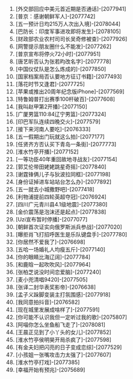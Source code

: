 
1. [外交部回应中美元首近期是否通话]-[2077941]
1. [普京：感谢朝鲜军人]-[2077742]
1. [五一预计日均215万人次出入境]-[2078044]
1. [巴防长：印度军事进攻即将发生]-[2078105]
1. [财政部农业农村司司长吴奇修被查]-[2077926]
1. [网警提示朋友圈什么不能发]-[2077262]
1. [普京宣布将停火72小时]-[2077951]
1. [唐艺昕否认为张若昀改名字]-[2077778]
1. [中国仪仗队是怎么炼成的]-[2077850]
1. [国家档案局否认要地方征订书籍]-[2077493]
1. [落花时节又逢君]-[2077725]
1. [苹果或推出20周年纪念版iPhone]-[2077569]
1. [特鲁姆普打出赛季100杆破百]-[2077608]
1. [我叫赵甲第2开播]-[2077150]
1. [广厦男篮110:84辽宁男篮]-[2077324]
1. [印巴军队连续四晚交火]-[2077579]
1. [接下来河南人要吃]-[2076333]
1. [五一假期出门玩就这么拍]-[2077177]
1. [任贤齐方否认买下青岛一条街]-[2077773]
1. [淮水竹亭开播]-[2077152]
1. [一等功臣40年重回故地寻战友]-[2077154]
1. [郭艾伦带田姥姥跳星奇摇]-[2077840]
1. [谢霆锋俩儿子与狄波拉同框]-[2077198]
1. [身份证掉进车站站台怎么办]-[2077892]
1. [五一就去小城撒野吧]-[2077418]
1. [利物浦提前四轮英超夺冠]-[2076924]
1. [四川广元青川县4.1级地震]-[2077380]
1. [金价震荡是泡沫还是起点]-[2077838]
1. [Uzi宣布暂时停播]-[2077077]
1. [朝鲜首次证实向俄罗斯派兵参战]-[2077020]
1. [曝拒肖飞打招呼医生是乐队键盘手]-[2077780]
1. [你居然不爱我了]-[2076698]
1. [五哈一场婚礼人均瘦五斤]-[2077140]
1. [你的眼睛比海辽阔]-[2077784]
1. [和鹿晗一起吹吹风]-[2077964]
1. [张柏芝说没时间恋爱脑]-[2077240]
1. [麦小兜清唱9420]-[2077505]
1. [张译二封华表奖影帝]-[2076638]
1. [孟子义跺脚变装主打氛围感]-[2077918]
1. [我同意拍抖音]-[2076582]
1. [现在城里发展成啥样了]-[2077591]
1. [你可能不认识我但一定听过我的歌]-[2075807]
1. [阿喵你怎么坐鱼船飞走了]-[2078081]
1. [王晨正见到了小丫头的女儿]-[2077852]
1. [淮水竹亭侯明昊开局杀疯了]-[2077598]
1. [有金夫妇把闪亮的日子变成恋综]-[2077529]
1. [小孩姐一张嘴攻击力太强了]-[2077607]
1. [淮水竹亭打戏]-[2077385]
1. [幸福开始有预兆]-[2075689]